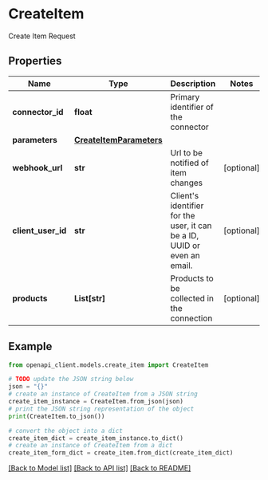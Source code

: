 # CreateItem

Create Item Request

## Properties

Name | Type | Description | Notes
------------ | ------------- | ------------- | -------------
**connector_id** | **float** | Primary identifier of the connector | 
**parameters** | [**CreateItemParameters**](CreateItemParameters.md) |  | 
**webhook_url** | **str** | Url to be notified of item changes | [optional] 
**client_user_id** | **str** | Client&#39;s identifier for the user, it can be a ID, UUID or even an email. | [optional] 
**products** | **List[str]** | Products to be collected in the connection | [optional] 

## Example

```python
from openapi_client.models.create_item import CreateItem

# TODO update the JSON string below
json = "{}"
# create an instance of CreateItem from a JSON string
create_item_instance = CreateItem.from_json(json)
# print the JSON string representation of the object
print(CreateItem.to_json())

# convert the object into a dict
create_item_dict = create_item_instance.to_dict()
# create an instance of CreateItem from a dict
create_item_form_dict = create_item.from_dict(create_item_dict)
```
[[Back to Model list]](../README.md#documentation-for-models) [[Back to API list]](../README.md#documentation-for-api-endpoints) [[Back to README]](../README.md)


